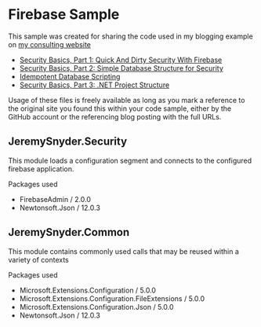    # Firebase Sample
   
   This sample was created for sharing the code used in my blogging example on [my consulting website](https://JeremySnyder.Consulting)
   * [Security Basics, Part 1: Quick And Dirty Security With Firebase](https://jeremysnyder.consulting/technology/quick-and-dirty-security-with-firebase)
   * [Security Basics, Part 2: Simple Database Structure for Security](https://jeremysnyder.consulting/technology/simple-database-structure-for-security)
   * [Idempotent Database Scripting](https://jeremysnyder.consulting/technology/master-sql-scripting-structure)
   * [Security Basics, Part 3: .NET Project Structure](https://jeremysnyder.consulting/technology)
   
   Usage of these files is freely available as long as you mark a reference to the original site you found this within your code sample, either by the GitHub account or the referencing blog posting with the full URLs.
   
   ## JeremySnyder.Security
   This module loads a configuration segment and connects to the configured firebase application.

   Packages used
   * FirebaseAdmin / 2.0.0
   * Newtonsoft.Json / 12.0.3

   
   ## JeremySnyder.Common
   This module contains commonly used calls that may be reused within a variety of contexts
   
   Packages used
   * Microsoft.Extensions.Configuration / 5.0.0
   * Microsoft.Extensions.Configuration.FileExtensions / 5.0.0
   * Microsoft.Extensions.Configuration.Json / 5.0.0
   * Newtonsoft.Json / 12.0.3
   